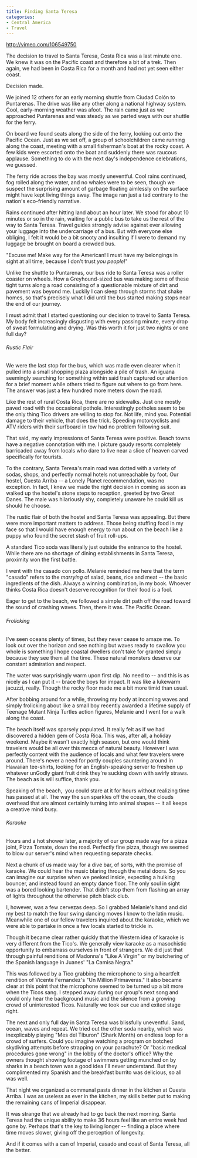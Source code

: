 ```yaml
---
title: Finding Santa Teresa
categories:
- Central America
- Travel
---
```


http://vimeo.com/106549750

The decision to travel to Santa Teresa, Costa Rica was a last minute one. We knew it was on the Pacific coast and therefore a bit of a trek. Then again, we had been in Costa Rica for a month and had not yet seen either coast.

Decision made.<!-- more -->

We joined 12 others for an early morning shuttle from Ciudad Colón to Puntarenas. The drive was like any other along a national highway system. Cool, early-morning weather was afoot. The rain came just as we approached Puntarenas and was steady as we parted ways with our shuttle for the ferry.

On board we found seats along the side of the ferry, looking out onto the Pacific Ocean. Just as we set off, a group of schoolchildren came running along the coast, meeting with a small fisherman's boat at the rocky coast. A few kids were escorted onto the boat and suddenly there was raucous applause. Something to do with the next day's independence celebrations, we guessed.

The ferry ride across the bay was mostly uneventful. Cool rains continued, fog rolled along the water, and no whales were to be seen, though we suspect the surprising amount of garbage floating aimlessly on the surface might have kept living things away. The image ran just a tad contrary to the nation's eco-friendly narrative.

Rains continued after hitting land about an hour later. We stood for about 10 minutes or so in the rain, waiting for a public bus to take us the rest of the way to Santa Teresa. Travel guides strongly advise against ever allowing your luggage into the undercarriage of a bus. But with everyone else obliging, I felt it would be a bit snooty and insulting if I were to demand my luggage be brought on board a crowded bus.

"Excuse me! Make way for the American! I must have my belongings in sight at all time, because I don't trust _you people_!"

Unlike the shuttle to Puntarenas, our bus ride to Santa Teresa was a roller coaster on wheels. How a Greyhound-sized bus was making some of these tight turns along a road consisting of a questionable mixture of dirt and pavement was beyond me. Luckily I can sleep through storms that shake homes, so that's precisely what I did until the bus started making stops near the end of our journey.

I must admit that I started questioning our decision to travel to Santa Teresa. My body felt increasingly disgusting with every passing minute, every drop of sweat formulating and drying. Was this worth it for just two nights or one full day?

###### Rustic Flair

We were the last stop for the bus, which was made even clearer when it pulled into a small shopping plaza alongside a pile of trash. An iguana seemingly searching for something within said trash captured our attention for a brief moment while others tried to figure out where to go from here. The answer was just a few hundred more meters down the road.

Like the rest of rural Costa Rica, there are no sidewalks. Just one mostly paved road with the occasional pothole. Interestingly potholes seem to be the only thing Tico drivers are willing to stop for. Not life, mind you. Potential damage to their vehicle, that does the trick. Speeding motorcyclists and ATV riders with their surfboard in tow had no problem following suit.

That said, my early impressions of Santa Teresa were positive. Beach towns have a negative connotation with me. I picture gaudy resorts completely barricaded away from locals who dare to live near a slice of heaven carved specifically for tourists.

To the contrary, Santa Teresa's main road was dotted with a variety of sodas, shops, and perfectly normal hotels not unreachable by foot. Our hostel, Cuesta Arriba -- a Lonely Planet recommendation, was no exception. In fact, I knew we made the right decision in coming as soon as walked up the hostel's stone steps to reception, greeted by two Great Danes. The male was hilariously shy, completely unaware he could kill us should he choose.

The rustic flair of both the hostel and Santa Teresa was appealing. But there were more important matters to address. Those being stuffing food in my face so that I would have enough energy to run about on the beach like a puppy who found the secret stash of fruit roll-ups.

A standard Tico soda was literally just outside the entrance to the hostel. While there are no shortage of dining establishments in Santa Teresa, proximity won the first battle.

I went with the casado con pollo. Melanie reminded me here that the term "casado" refers to the _marrying_ of salad, beans, rice and meat -- the basic ingredients of the dish. Always a winning combination, in my book. Whoever thinks Costa Rica doesn't deserve recognition for their food is a fool.

Eager to get to the beach, we followed a simple dirt path off the road toward the sound of crashing waves. Then, there it was. The Pacific Ocean.

###### Frolicking

I've seen oceans plenty of times, but they never cease to amaze me. To look out over the horizon and see nothing but waves ready to swallow you whole is something I hope coastal dwellers don't take for granted simply because they see them all the time. These natural monsters deserve our constant admiration and respect.

The water was surprisingly warm upon first dip. No need to -- and this is as nicely as I can put it -- brace the boys for impact. It was like a lukewarm jacuzzi, really. Though the rocky floor made me a bit more timid than usual.

After bobbing around for a while, throwing my body at incoming waves and simply frolicking about like a small boy recently awarded a lifetime supply of Teenage Mutant Ninja Turtles action figures, Melanie and I went for a walk along the coast.

The beach itself was sparsely populated. It really felt as if we had discovered a hidden gem of Costa Rica. This was, after all, a holiday weekend. Maybe it wasn't exactly high season, but one would think travelers would be all over this mecca of natural beauty. However I was perfectly content with the audience of locals and what few travelers were around. There's never a need for portly couples sauntering around in Hawaiian tee-shirts, looking for an English-speaking server to freshen up whatever unGodly giant fruit drink they're sucking down with swirly straws. The beach as is will suffice, thank you.

Speaking of the beach,  you could stare at it for hours without realizing time has passed at all. The way the sun sparkles off the ocean, the clouds overhead that are almost certainly turning into animal shapes -- it all keeps a creative mind busy.

###### Karaoke

Hours and a hot shower later, a majority of our group made way for a pizza joint, Pizza Tomate, down the road. Perfectly fine pizza, though we seemed to blow our server's mind when requesting separate checks.

Next a chunk of us made way for a dive bar, of sorts, with the promise of karaoke. We could hear the music blaring through the metal doors. So you can imagine our surprise when we peeked inside, expecting a hulking bouncer, and instead found an empty dance floor. The only soul in sight was a bored looking bartender. That didn't stop them from flashing an array of lights throughout the otherwise pitch black club.

I, however, was a few cervezas deep. So I grabbed Melanie's hand and did my best to match the four swing dancing moves I know to the latin music. Meanwhile one of our fellow travelers inquired about the karaoke, which we were able to partake in once a few locals started to trickle in.

Though it became clear rather quickly that the Western idea of karaoke is very different from the Tico's. We generally view karaoke as a masochistic opportunity to embarrass ourselves in front of strangers. We did just that through painful renditions of Madonna's "Like A Virgin" or my butchering of the Spanish language in Juanes' "La Camisa Negra."

This was followed by a Tico grabbing the microphone to sing a heartfelt rendition of Vicente Fernandez's "Un Million Primaveras." It also became clear at this point that the microphone seemed to be turned up a bit more when the Ticos sang. I stepped away during our group's next song and could only hear the background music and the silence from a growing crowd of uninterested Ticos. Naturally we took our cue and exited stage right.

The next and only full day in Santa Teresa was blissfully uneventful. Sand, ocean, waves and repeat. We tried out the other soda nearby, which was inexplicably playing "Mes del Tíburon" (Shark Month) on endless loop for a crowd of surfers. Could you imagine watching a program on botched skydiving attempts before strapping on your parachute? Or "basic medical procedures gone wrong" in the lobby of the doctor's office? Why the owners thought showing footage of swimmers getting munched on by sharks in a beach town was a good idea I'll never understand. But they complimented my Spanish and the breakfast burrito was delicious, so all was well.

That night we organized a communal pasta dinner in the kitchen at Cuesta Arriba. I was as useless as ever in the kitchen, my skills better put to making the remaining cans of Imperial disappear.

It was strange that we already had to go back the next morning. Santa Teresa had the unique ability to make 36 hours feel like an entire week had gone by. Perhaps that's the key to living longer -- finding a place where time moves slower, giving off the perception of longevity.

And if it comes with a can of Imperial, casado and coast of Santa Teresa, all the better.
